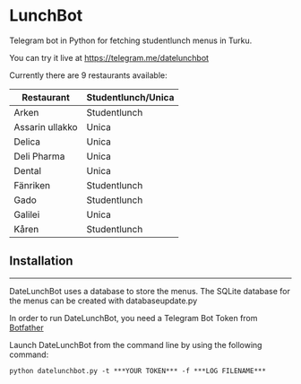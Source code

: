 # LunchBot
Telegram bot in Python for fetching studentlunch menus in Turku.

You can try it live at https://telegram.me/datelunchbot

Currently there are 9 restaurants available:

Restaurant | Studentlunch/Unica |
---------- | ---------- |
Arken | Studentlunch
Assarin ullakko | Unica
Delica | Unica
Deli Pharma | Unica
Dental | Unica
Fänriken | Studentlunch
Gado | Studentlunch
Galilei | Unica
Kåren | Studentlunch

## Installation
-------------

DateLunchBot uses a database to store the menus. The SQLite database for the menus can be created with databaseupdate.py

In order to run DateLunchBot, you need a Telegram Bot Token from [Botfather](https://telegram.me/botfather)

Launch DateLunchBot from the command line by using the following command:
```
python datelunchbot.py -t ***YOUR TOKEN*** -f ***LOG FILENAME***
```
